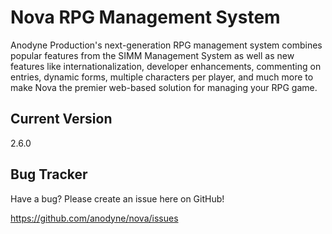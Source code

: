 # Nova RPG Management System

Anodyne Production's next-generation RPG management system combines popular features from the SIMM Management System as well as new features like internationalization, developer enhancements, commenting on entries, dynamic forms, multiple characters per player, and much more to make Nova the premier web-based solution for managing your RPG game.

## Current Version

2.6.0

## Bug Tracker

Have a bug? Please create an issue here on GitHub!

https://github.com/anodyne/nova/issues
